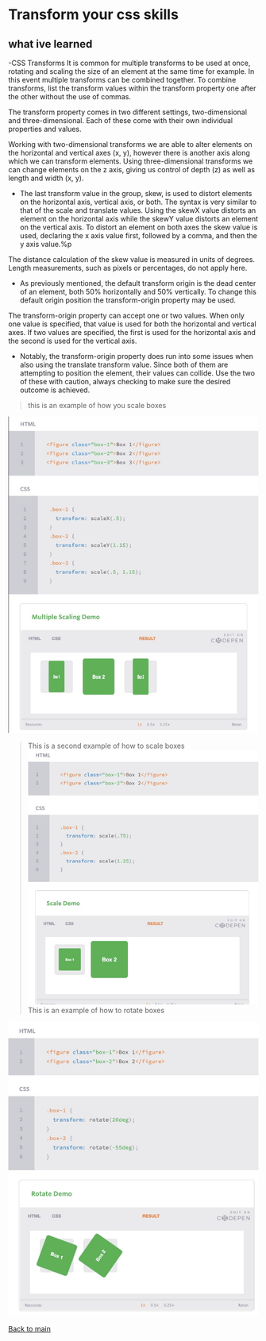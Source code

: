 
# Transform your css skills

## what ive learned

-CSS Transforms
It is common for multiple transforms to be used at once, rotating and scaling the size of an element at the same time for example. In this event multiple transforms can be combined together. To combine transforms, list the transform values within the transform property one after the other without the use of commas.

The transform property comes in two different settings, two-dimensional and three-dimensional. Each of these come with their own individual properties and values.

Working with two-dimensional transforms we are able to alter elements on the horizontal and vertical axes (x, y), however there is another axis along which we can transform elements. Using three-dimensional transforms we can change elements on the z axis, giving us control of depth (z) as well as length and width (x, y).

- The last transform value in the group, skew, is used to distort elements on the horizontal axis, vertical axis, or both. The syntax is very similar to that of the scale and translate values. Using the skewX value distorts an element on the horizontal axis while the skewY value distorts an element on the vertical axis. To distort an element on both axes the skew value is used, declaring the x axis value first, followed by a comma, and then the y axis value.%p

The distance calculation of the skew value is measured in units of degrees. Length measurements, such as pixels or percentages, do not apply here.

- As previously mentioned, the default transform origin is the dead center of an element, both 50% horizontally and 50% vertically. To change this default origin position the transform-origin property may be used.

The transform-origin property can accept one or two values. When only one value is specified, that value is used for both the horizontal and vertical axes. If two values are specified, the first is used for the horizontal axis and the second is used for the vertical axis.

- Notably, the transform-origin property does run into some issues when also using the translate transform value. Since both of them are attempting to position the element, their values can collide. Use the two of these with caution, always checking to make sure the desired outcome is achieved.

> this is an example of how you scale boxes

![Scaling boxes](images/css1.jpg)

> This is a second example of how to scale boxes
![second scale](images/css3.jpg)
> This is an example of how to rotate boxes

![rotate boxes](images/css2.jpg)

[Back to main](README.MD)
